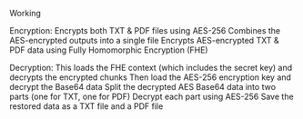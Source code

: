 Working

  Encryption:
    Encrypts both TXT & PDF files using AES-256
    Combines the AES-encrypted outputs into a single file
    Encrypts AES-encrypted TXT & PDF data using Fully Homomorphic Encryption (FHE)

  Decryption:
    This loads the FHE context (which includes the secret key) and decrypts the encrypted chunks
    Then load the AES-256 encryption key and decrypt the Base64 data
    Split the decrypted AES Base64 data into two parts (one for TXT, one for PDF)
    Decrypt each part using AES-256
    Save the restored data as a TXT file and a PDF file


